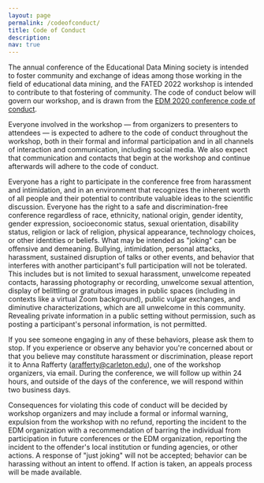 ```yaml
---
layout: page
permalink: /codeofconduct/
title: Code of Conduct
description: 
nav: true
---
```



The annual conference of the Educational Data Mining society is intended to foster community and exchange of ideas among those working in the field of educational data mining, and the FATED 2022 workshop is intended to contribute to that fostering of community. The code of conduct below will govern our workshop, and is drawn from the [EDM 2020 conference code of conduct](https://educationaldatamining.org/edm2020/code-of-conduct/).

Everyone involved in the workshop — from organizers to presenters to attendees — is expected to adhere to the code of conduct throughout the workshop, both in their formal and informal participation and in all channels of interaction and communication, including social media. We also expect that communication and contacts that begin at the workshop and continue afterwards will adhere to the code of conduct.

Everyone has a right to participate in the conference free from harassment and intimidation, and in an environment that recognizes the inherent worth of all people and their potential to contribute valuable ideas to the scientific discussion. Everyone has the right to a safe and discrimination-free conference regardless of race, ethnicity, national origin, gender identity, gender expression, socioeconomic status, sexual orientation, disability status, religion or lack of religion, physical appearance, technology choices, or other identities or beliefs. What may be intended as "joking" can be offensive and demeaning. Bullying, intimidation, personal attacks, harassment, sustained disruption of talks or other events, and behavior that interferes with another participant's full participation will not be tolerated. This includes but is not limited to sexual harassment, unwelcome repeated contacts, harassing photography or recording, unwelcome sexual attention, display of belittling or gratuitous images in public spaces (including in contexts like a virtual Zoom background), public vulgar exchanges, and diminutive characterizations, which are all unwelcome in this community. Revealing private information in a public setting without permission, such as posting a participant's personal information, is not permitted.

If you see someone engaging in any of these behaviors, please ask them to stop. If you experience or observe any behavior you're concerned about or that you believe may constitute harassment or discrimination, please report it to Anna Rafferty (arafferty@carleton.edu), one of the workshop organizers, via email. During the conference, we will follow up within 24 hours, and outside of the days of the conference, we will respond within two business days. 

Consequences for violating this code of conduct will be decided by workshop organizers and may include a formal or informal warning, expulsion from the workshop with no refund, reporting the incident to the EDM organization with a recommendation of barring the individual from participation in future conferences or the EDM organization, reporting the incident to the offender's local institution or funding agencies, or other actions. A response of "just joking" will not be accepted; behavior can be harassing without an intent to offend. If action is taken, an appeals process will be made available.
